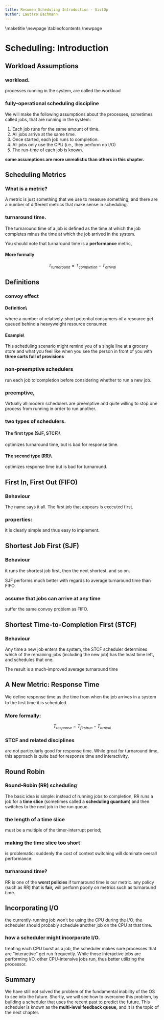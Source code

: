 ```yaml
---
title: Resumen Scheduling Introduction - SistOp
author: Lautaro Bachmann
---
```

\maketitle
\newpage
\tableofcontents
\newpage

# Scheduling: Introduction


## Workload Assumptions


### workload.
processes running in the system,
are called the workload


### fully-operational scheduling discipline
We will make the following assumptions about the processes, sometimes called jobs, that are running in the system:

1. Each job runs for the same amount of time. 
2. All jobs arrive at the same time. 
3. Once started, each job runs to completion. 
4. All jobs only use the CPU (i.e., they perform no I/O) 
5. The run-time of each job is known.

**some assumptions are more unrealistic than others in this chapter.**


## Scheduling Metrics

### What is a metric?
A metric is just something that we use to measure something, and there are a number of different metrics that make sense in scheduling.

### turnaround time.
The turnaround time of a job is deﬁned as the time at which the job completes minus the time at which the job arrived in the system.

You should note that turnaround time is a
**performance**
metric,

#### More formally

$$T_{turnaround} = T_{completion}  -  T_{arrival}$$

## Definitions
### convoy effect
#### Definition\
where a number of relatively-short potential consumers of a resource get queued
behind a heavyweight resource consumer.

#### Example\
This scheduling scenario might remind you of a single line at a grocery store and what you feel like when you see the person in front of you with
**three carts full of provisions**


### non-preemptive schedulers
run each job to completion before considering whether to run a new job.

### preemptive,
Virtually all modern schedulers are preemptive and
quite willing to stop one process from running in order to run another.

### two types of schedulers.

#### The ﬁrst type (SJF, STCF)\
optimizes turnaround time, but is bad for response time.

#### The second type (RR)\
optimizes response time but is bad for turnaround.


## First In, First Out (FIFO)

### Behaviour
The name says it all. The first job that appears is executed first.

### properties:
it is clearly simple and thus easy to implement.

## Shortest Job First (SJF)

### Behaviour
it runs the shortest job ﬁrst, then the next shortest, and so on.

SJF performs much better with regards to average turnaround time than FIFO.



### assume that jobs can arrive at any time

suffer the same convoy problem as FIFO.

## Shortest Time-to-Completion First (STCF)

### Behaviour
Any time a new job enters the system, the STCF scheduler determines which of the remaining jobs (including the new job) has the least time left, and schedules that one.

The result is a much-improved average turnaround time


## A New Metric: Response Time

We deﬁne response time as the time from when the job arrives in a system to the ﬁrst time it is scheduled.

### More formally:

 $$T_{response} = T_{firstrun}  -  T_{arrival}$$


### STCF and related disciplines
are not particularly good for response time.
While great for turnaround time, this approach is quite bad for response time and interactivity.


## Round Robin


### Round-Robin (RR) scheduling
The basic idea is simple: instead of running jobs to completion, RR runs a job for a
**time slice**
(sometimes called a
**scheduling quantum**)
and then switches to the next job in the run queue.

### the length of a time slice
must be a multiple of the timer-interrupt period;


### making the time slice too short
is problematic: suddenly the cost of context switching will dominate overall performance.

### turnaround time?
RR is
one of the
**worst policies**
if turnaround time is our metric.
any policy (such as RR) that is
**fair,**
will perform poorly on metrics such as turnaround time.



## Incorporating I/O

the currently-running job won’t be using the CPU during the I/O;
the scheduler should probably schedule another job on the CPU at that time.


### how a scheduler might incorporate I/O.
treating each CPU burst as a job, the scheduler makes sure processes that are “interactive” get run frequently.
While those interactive jobs are performing I/O, other CPU-intensive jobs run, thus better utilizing the processor.


## Summary

We have still not solved the problem of the fundamental inability of the OS to see into the future.
Shortly, we will see how to overcome this problem, by building a scheduler that uses the recent past to predict the future.
This scheduler is known as the
**multi-level feedback queue,**
and it is the topic of the next chapter.
